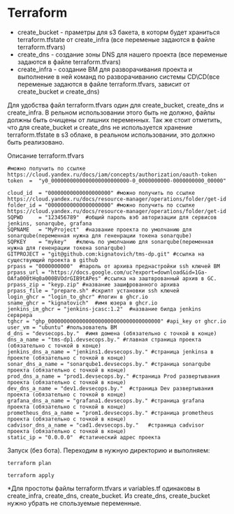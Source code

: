   # Terraform
  - create_bucket - праметры для s3 бакета, в которм будет храниться terraform.tfstate от create_infra  (все переменые задаются в файле terraform.tfvars)
  - create_dns - создание зоны DNS для нашего проекта (все переменые задаются в файле terraform.tfvars)
  - create_infra - создание ВМ для разворачивания проекта и выполнение в ней команд по разворачиванию системы CD\CD(все переменые задаются в файле terraform.tfvars, зависит от create_bucket и create_dns)
    
Для удобства файл terraform.tfvars один для create_bucket, create_dns и create_infra. В рельном использовании этого быть не должно, файлы должны быть очищены от лишних переменных. Так же стоит отметить, что для create_bucket и create_dns не используется хранение terraform.tfstate в s3 облаке, в реальном использовании, это должно быть реализовано. 


Описание terraform.tfvars
```shell
#можно получить по ссылке https://cloud.yandex.ru/docs/iam/concepts/authorization/oauth-token
token  =  "y0_0000000000000000000000000-0_0000000000-0000000000_00000"

cloud_id  = "00000000000000000000" #можно получить по ссылке https://cloud.yandex.ru/docs/resource-manager/operations/folder/get-id
folder_id = "00000000000000000000" #можно получить по ссылке https://cloud.yandex.ru/docs/resource-manager/operations/folder/get-id 
SQPWD     = "123456789"  #общий пароль вэб авторизации для сервисов jenkins, sonarqube, grafana
SQPNAME   = "MyProject"  #название проекта по умолчанию для sonarqube(переменная нужна для гененрации токена sonarqube)
SQPKEY    = "mykey"   #ключь по умолчанию для sonarqube(переменная нужна для гененрации токена sonarqube)
GITPROJECT = "git@github.com:kignatovich/tms-dp.git" #ссылка на существующий проекта в github
prpass = "0000000000"  #пароль от архива преднастройки ssh ключей ВМ
prpass_url = "https://docs.google.com/uc?export=download&id=1Ga-OAfa000tHq0a000BVOdrGIB9tAPes" #ссылка на заштврованный архив в GC.
prpass_zip = "keyp.zip" #название зашифрованного архива
prpass_file = "prepare.sh" #скрипт установки ssh ключей
login_ghcr = "login_to_ghcr" #логин в ghcr.io 
sname_ghcr = "kignatovich"  #имя юзера в ghcr.io
jenkins_im_ghcr = "jenkins-jcasc:1.2"  #название билда jenkins серврера
tghcr = "ghp_000000000000000000000000000000000000" #api_key от ghcr.io
user_vm = "ubuntu" #пользователь ВМ
d_dns = "devsecops.by."  #имя домена (обязательно с точкой в конце)
dns_a_name = "tms-dp1.devsecops.by." #главная страница проекта (обязательно с точкой в конце)
jenkins_dns_a_name = "jenkins1.devsecops.by." #страница jenkinsa в проекте (обязательно с точкой в конце)
sonar_dns_a_name = "sonarqube1.devsecops.by." #страница sonarqube проекта (обязательно с точкой в конце)
prod_dns_a_name = "prod1.devsecops.by." #страница Prod развертывания проекта (обязательно с точкой в конце)
dev_dns_a_name = "dev1.devsecops.by."  #страница Dev развертывания проекта (обязательно с точкой в конце)
grafana_dns_a_name = "grafana1.devsecops.by." #страница grafana проекта (обязательно с точкой в конце)
prometheus_dns_a_name = "prom1.devsecops.by." #страница prometheus проекта (обязательно с точкой в конце)
cadvisor_dns_a_name = "cad1.devsecops.by."   #страница cadvisor проекта (обязательно с точкой в конце)
static_ip = "0.0.0.0"  #статический адрес проекта
```

Запуск (без бота). Переходим в нужную директорию и выполняем:
```shell
terraform plan
```

```shell
terraform apply
```

*Для простоты файлы terraform.tfvars и variables.tf одинаковы в create_infra, create_dns, create_bucket. Из create_dns, create_bucket нужно убрать не спользуемые переменные.
